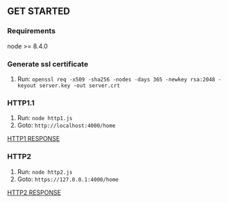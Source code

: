 ## GET STARTED

### Requirements
node >= 8.4.0

### Generate ssl certificate

1. Run: ```openssl req -x509 -sha256 -nodes -days 365 -newkey rsa:2048 -keyout server.key -out server.crt ```

### HTTP1.1

1. Run: ```node http1.js```
2. Goto: ``` http://localhost:4000/home ```

[HTTP1 RESPONSE](https://github.com/sohamdodia/server-push-express/blob/master/Screenshots/http1.png)

### HTTP2

 1. Run: ```node http2.js ```
 2. Goto: ``` https://127.0.0.1:4000/home ```

[HTTP2 RESPONSE](https://github.com/sohamdodia/server-push-express/blob/master/Screenshots/http2.png)
